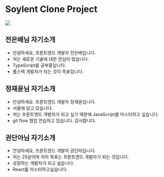 # Soylent Clone Project

<img src="https://cdn.shopify.com/s/files/1/0003/5933/3902/files/soylent_logo-01.png?height=628&pad_color=fff&v=1532787003&width=1200"/>

## 전은배님 자기소개

- 안녕하세요, 프론트엔드 개발자 전은배입니다.
- 저는 새로운 기술에 대한 관심이 많습니다.
- TypeScript를 공부중입니다.
- 풀스택 개발자가 되는 것이 목표입니다.

## 정재윤님 자기소개

- 안녕하세요. 프론트엔드 개발자 정재윤입니다.
- 서울에 살고 있습니다.
- 저는 프론트엔드 개발자가 되고 싶기 때문에 JavaScript를 마스터하고 싶습니다.
- git flow 협업 연습하고 있습니다. 감사합니다.

## 권단아님  자기소개

- 안녕하세요, 프론트엔드 개발자 권단아입니다.
- 저는 25살이며 저의 목표는 프론트엔드 개발자가 되는 것입니다.
- 성장하는 개발자가 되고 싶습니다.
- React를 마스터하고싶습니다.
